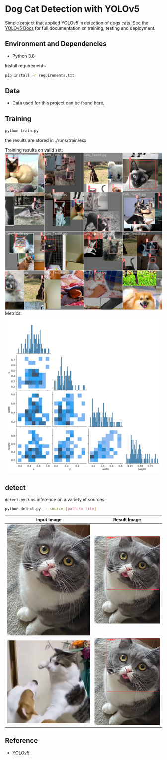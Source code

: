 # Dog Cat Detection with YOLOv5

Simple project that applied YOLOv5 in detection of dogs cats. See the [YOLOv5 Docs](https://docs.ultralytics.com/yolov5) for full documentation on training, testing and deployment.

## Environment and Dependencies
- Python 3.8

Install requirements
```bash
pip install -r requirements.txt
```

## Data
- Data used for this project can be found [here.](https://www.kaggle.com/datasets/andrewmvd/dog-and-cat-detection)

## Training
```bash
python train.py
```
the results are stored in ./runs/train/exp

Training results on valid set: 
![result](./runs/train/exp7/train_batch0.jpg "result")
Metrics:
![conf](./runs/train/exp7/labels_correlogram.jpg "conf")

## detect
`detect.py` runs inference on a variety of sources.
```bash
python detect.py  --source [path-to-file] 
```

| Input Image | Result Image |
| --- | --- |
| ![infer](./data/catimage/4.jpg "infer") | ![result](./runs/detect/exp7/4.jpg "result") |
| ![infer](./data/catimage/3.jpg "infer") | ![result](./runs/detect/exp7/4.jpg "result") |

## Reference 
- [YOLOv5](https://github.com/ultralytics/yolov5)